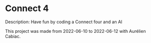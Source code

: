 # Connect 4

Description:
Have fun by coding a Connect four and an AI

This project was made from 2022-06-10 to 2022-06-12 with Aurélien Cabiac.